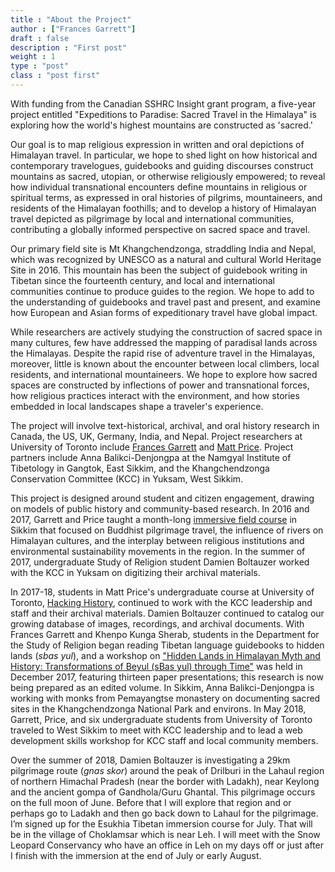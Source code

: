 ```yaml
---
title : "About the Project"
author : ["Frances Garrett"]
draft : false
description : "First post"
weight : 1
type : "post"
class : "post first"
---
```


With funding from the Canadian SSHRC Insight grant program, a five-year project entitled "Expeditions to Paradise: Sacred Travel in the Himalaya" is exploring how the world's highest mountains are constructed as 'sacred.'

Our goal is to map religious expression in written and oral depictions of Himalayan travel. In particular, we hope to shed light on how historical and contemporary travelogues, guidebooks and guiding discourses construct mountains as sacred, utopian, or otherwise religiously empowered; to reveal how individual transnational encounters define mountains in religious or spiritual terms, as expressed in oral histories of pilgrims, mountaineers, and residents of the Himalayan foothills; and to develop a history of Himalayan travel depicted as pilgrimage by local and international communities, contributing a globally informed perspective on sacred space and travel.

Our primary field site is Mt Khangchendzonga, straddling India and Nepal, which was recognized by UNESCO as a natural and cultural World Heritage Site in 2016. This mountain has been the subject of guidebook writing in Tibetan since the fourteenth century, and local and international communities continue to produce guides to the region. We hope to add to the understanding of guidebooks and travel past and present, and examine how European and Asian forms of expeditionary travel have global impact.

While researchers are actively studying the construction of sacred space in many cultures, few have addressed the mapping of paradisal lands across the Himalayas. Despite the rapid rise of adventure travel in the Himalayas, moreover, little is known about the encounter between local climbers, local residents, and international mountaineers. We hope to explore how sacred spaces are constructed by inflections of power and transnational forces, how religious practices interact with the environment, and how stories embedded in local landscapes shape a traveler's experience.

The project will involve text-historical, archival, and oral history research in Canada, the US, UK, Germany, India, and Nepal. Project researchers at University of Toronto include [Frances Garrett](http://francesgarrett.chass.utoronto.ca/) and [Matt Price](https://outdoors.hackinghistory.ca/team_member/matt-price/). Project partners include Anna Balikci-Denjongpa at the Namgyal Institute of Tibetology in Gangtok, East Sikkim, and the Khangchendzonga Conservation Committee (KCC) in Yuksam, West Sikkim.

This project is designed around student and citizen engagement, drawing on models of public history and community-based research. In 2016 and 2017, Garrett and Price taught a month-long [immersive field course](https://sikkim.hackinghistory.ca/) in Sikkim that focused on Buddhist pilgrimage travel, the influence of rivers on Himalayan cultures, and the interplay between religious institutions and environmental sustainability movements in the region. In the summer of 2017, undergraduate Study of Religion student Damien Boltauzer worked with the KCC in Yuksam on digitizing their archival materials.

In 2017-18, students in Matt Price's undergraduate course at University of Toronto, [Hacking History](https://2017.hackinghistory.ca/), continued to work with the KCC leadership and staff and their archival materials. Damien Boltauzer continued to catalog our growing database of images, recordings, and archival documents. With Frances Garrett and Khenpo Kunga Sherab, students in the Department for the Study of Religion began reading Tibetan language guidebooks to hidden lands (_sbas yul_), and a workshop on ["Hidden Lands in Himalayan Myth and History: Transformations of Beyul (sBas yul) through Time"](http://buddhiststudies.utoronto.ca/events/hiddenlands/) was held in December 2017, featuring thirteen paper presentations; this research is now being prepared as an edited volume. In Sikkim, Anna Balikci-Denjongpa is working with monks from Pemayangtse monastery on documenting sacred sites in the Khangchendzonga National Park and environs. In May 2018, Garrett, Price, and six undergraduate students from University of Toronto traveled to West Sikkim to meet with KCC leadership and to lead a web development skills workshop for KCC staff and local community members.

Over the summer of 2018, Damien Boltauzer is investigating a 29km pilgrimage route (_gnas skor_) around the peak of Drilburi in the Lahaul region of northern Himachal Pradesh (near the border with Ladakh), near Keylong and the ancient gompa of Gandhola/Guru Ghantal. This pilgrimage occurs on the full moon of June. Before that I will explore that region and or perhaps go to Ladakh and then go back down to Lahaul for the pilgrimage. I’m signed up for the Esukhia Tibetan immersion course for July. That will be in the village of Choklamsar which is near Leh. I will meet with the Snow Leopard Conservancy who have an office in Leh on my days off or just after I finish with the immersion at the end of July or early August.
